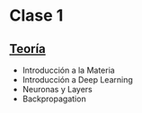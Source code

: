 # Clase 1

## [Teoría](teoria/slides_clase_1.pdf)

* Introducción a la Materia
* Introducción a Deep Learning
* Neuronas y Layers
* Backpropagation